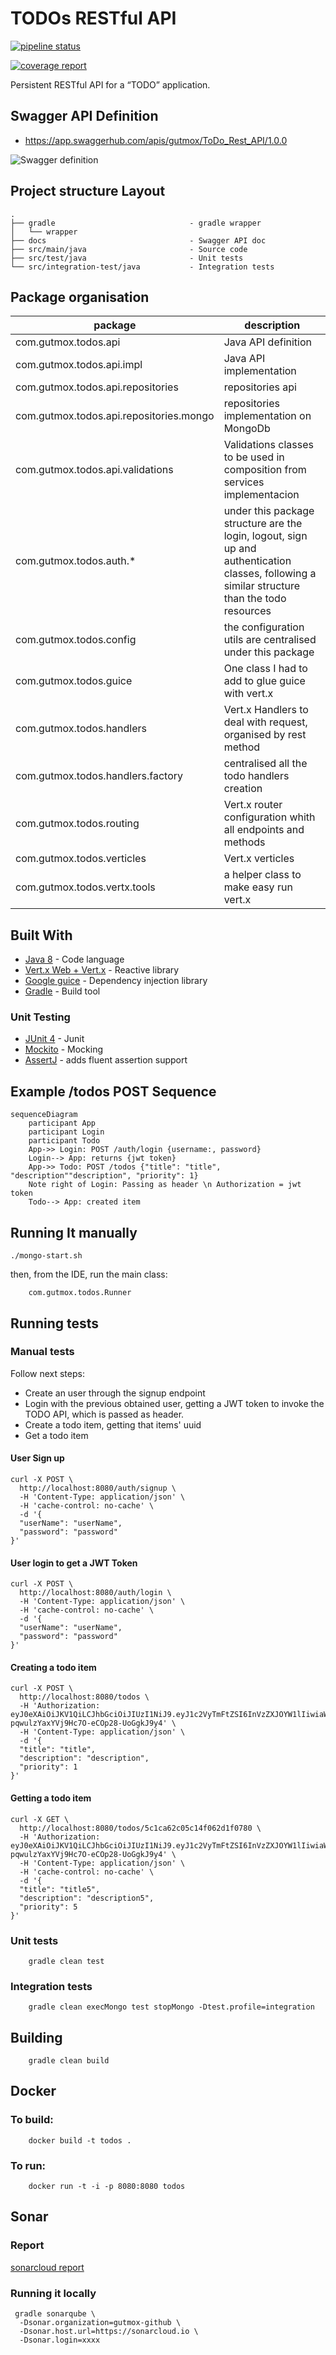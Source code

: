 # TODOs RESTful API

[![pipeline status](https://gitlab.com/gutmox/money-transfers/badges/master/pipeline.svg)](https://gitlab.com/gutmox/money-transfers/commits/master)

[![coverage report](https://gitlab.com/gutmox/money-transfers/badges/master/coverage.svg)](https://gitlab.com/gutmox/money-transfers/commits/master)

Persistent RESTful API for a “TODO” application. 

## Swagger API Definition

* https://app.swaggerhub.com/apis/gutmox/ToDo_Rest_API/1.0.0 

![Swagger definition](https://gitlab.com/gutmox/todos/raw/master/docs/swagger.png)  
 

## Project structure Layout

```
.
├── gradle                              - gradle wrapper
│   └── wrapper
├── docs                                - Swagger API doc
├── src/main/java                       - Source code
├── src/test/java                       - Unit tests
└── src/integration-test/java           - Integration tests 

```

## Package organisation

|package   	    | description|
|---	        |---	            |
|com.gutmox.todos.api    | Java API definition|
|com.gutmox.todos.api.impl    | Java API implementation|
|com.gutmox.todos.api.repositories    | repositories api|
|com.gutmox.todos.api.repositories.mongo    | repositories implementation on MongoDb|
|com.gutmox.todos.api.validations    | Validations classes to be used in composition from services implementacion|
|com.gutmox.todos.auth.*    | under this package structure are the login, logout, sign up and authentication classes, following a similar structure than the todo resources|
|com.gutmox.todos.config    | the configuration utils are centralised under this package|
|com.gutmox.todos.guice    | One class I had to add to glue guice with vert.x|
|com.gutmox.todos.handlers     | Vert.x Handlers to deal with request, organised by rest method|
|com.gutmox.todos.handlers.factory | centralised all the todo handlers creation|
|com.gutmox.todos.routing | Vert.x router configuration whith all endpoints and methods|
|com.gutmox.todos.verticles | Vert.x verticles|
|com.gutmox.todos.vertx.tools | a helper class to make easy run vert.x|

## Built With

* [Java 8](http://www.oracle.com/technetwork/java/javase/10-relnote-issues-4108729.html) - Code language 
* [Vert.x Web + Vert.x](https://vertx.io) - Reactive library
* [Google guice](https://github.com/google/guice) - Dependency injection library
* [Gradle](https://gradle.org) - Build tool

### Unit Testing

* [JUnit 4](https://junit.org/junit4/) - Junit
* [Mockito](http://site.mockito.org)   - Mocking 
* [AssertJ](http://joel-costigliola.github.io/assertj/index.html) - adds fluent assertion support


## Example /todos POST Sequence

```mermaid
sequenceDiagram
    participant App
    participant Login
    participant Todo
    App->> Login: POST /auth/login {username:, password}
    Login--> App: returns {jwt token}
    App->> Todo: POST /todos {"title": "title", "description""description", "priority": 1}
    Note right of Login: Passing as header \n Authorization = jwt token
    Todo--> App: created item
```

## Running It manually

```
./mongo-start.sh

```

then, from the IDE, run the main class:

```
    com.gutmox.todos.Runner
```

## Running tests

### Manual tests

Follow next steps:

* Create an user through the signup endpoint
* Login with the previous obtained user, getting a JWT token to invoke the TODO API, which is passed as header. 
* Create a todo item, getting that items' uuid   
* Get a todo item   

#### User Sign up

```
curl -X POST \
  http://localhost:8080/auth/signup \
  -H 'Content-Type: application/json' \
  -H 'cache-control: no-cache' \
  -d '{
  "userName": "userName",
  "password": "password"
}'
``` 

#### User login to get a JWT Token
```
curl -X POST \
  http://localhost:8080/auth/login \
  -H 'Content-Type: application/json' \
  -H 'cache-control: no-cache' \
  -d '{
  "userName": "userName",
  "password": "password"
}'
```

#### Creating a todo item 

```
curl -X POST \
  http://localhost:8080/todos \
  -H 'Authorization: eyJ0eXAiOiJKV1QiLCJhbGciOiJIUzI1NiJ9.eyJ1c2VyTmFtZSI6InVzZXJOYW1lIiwiaWF0IjoxNTQ1MzgwMjc4LCJleHAiOjE1NDU1NTMwNzgsImF1ZCI6IlVzZXIiLCJpc3MiOiJIZXkgQ29ycC4ifQ.fjc3Q11u-pqwulzYaxYVj9Hc7O-eCOp28-UoGgkJ9y4' \
  -H 'Content-Type: application/json' \
  -d '{
  "title": "title",
  "description": "description",
  "priority": 1
}'
```
#### Getting a todo item 

```
curl -X GET \
  http://localhost:8080/todos/5c1ca62c05c14f062d1f0780 \
  -H 'Authorization: eyJ0eXAiOiJKV1QiLCJhbGciOiJIUzI1NiJ9.eyJ1c2VyTmFtZSI6InVzZXJOYW1lIiwiaWF0IjoxNTQ1MzgwMjc4LCJleHAiOjE1NDU1NTMwNzgsImF1ZCI6IlVzZXIiLCJpc3MiOiJIZXkgQ29ycC4ifQ.fjc3Q11u-pqwulzYaxYVj9Hc7O-eCOp28-UoGgkJ9y4' \
  -H 'Content-Type: application/json' \
  -H 'cache-control: no-cache' \
  -d '{
  "title": "title5",
  "description": "description5",
  "priority": 5
}'
```

### Unit tests
    
```
    gradle clean test
```

### Integration tests

```
    gradle clean execMongo test stopMongo -Dtest.profile=integration
```

## Building
```
    gradle clean build
```

## Docker

### To build:

```
    docker build -t todos . 
 ```
### To run:

```
    docker run -t -i -p 8080:8080 todos
```

## Sonar

### Report

[sonarcloud report](https://sonarcloud.io/dashboard?id=money-transfers)

### Running it locally

``` 
 gradle sonarqube \
  -Dsonar.organization=gutmox-github \
  -Dsonar.host.url=https://sonarcloud.io \
  -Dsonar.login=xxxx

```